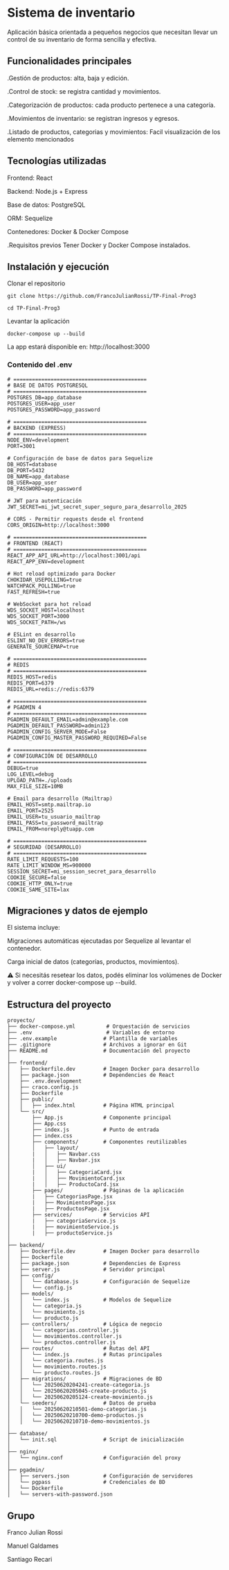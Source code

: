 # Sistema de inventario

Aplicación básica orientada a pequeños negocios que necesitan llevar un control de su inventario de forma sencilla y efectiva.

## Funcionalidades principales
.Gestión de productos: alta, baja y edición.

.Control de stock: se registra cantidad y movimientos.

.Categorización de productos: cada producto pertenece a una categoría.

.Movimientos de inventario: se registran ingresos y egresos.

.Listado de productos, categorias y movimientos: Facil visualización de los elemento mencionados


## Tecnologías utilizadas
Frontend: React

Backend: Node.js + Express

Base de datos: PostgreSQL

ORM: Sequelize

Contenedores: Docker & Docker Compose

.Requisitos previos
Tener Docker y Docker Compose instalados.

## Instalación y ejecución
Clonar el repositorio

```
git clone https://github.com/FrancoJulianRossi/TP-Final-Prog3

cd TP-Final-Prog3
```
Levantar la aplicación
```
docker-compose up --build
```
La app estará disponible en: http://localhost:3000

### Contenido del .env
```
# ===========================================
# BASE DE DATOS POSTGRESQL 
# ===========================================
POSTGRES_DB=app_database
POSTGRES_USER=app_user
POSTGRES_PASSWORD=app_password

# ===========================================
# BACKEND (EXPRESS)
# ===========================================
NODE_ENV=development
PORT=3001

# Configuración de base de datos para Sequelize
DB_HOST=database
DB_PORT=5432
DB_NAME=app_database
DB_USER=app_user
DB_PASSWORD=app_password

# JWT para autenticación
JWT_SECRET=mi_jwt_secret_super_seguro_para_desarrollo_2025

# CORS - Permitir requests desde el frontend
CORS_ORIGIN=http://localhost:3000

# ===========================================
# FRONTEND (REACT)
# ===========================================
REACT_APP_API_URL=http://localhost:3001/api
REACT_APP_ENV=development

# Hot reload optimizado para Docker
CHOKIDAR_USEPOLLING=true
WATCHPACK_POLLING=true
FAST_REFRESH=true

# WebSocket para hot reload
WDS_SOCKET_HOST=localhost
WDS_SOCKET_PORT=3000
WDS_SOCKET_PATH=/ws

# ESLint en desarrollo
ESLINT_NO_DEV_ERRORS=true
GENERATE_SOURCEMAP=true

# ===========================================
# REDIS
# ===========================================
REDIS_HOST=redis
REDIS_PORT=6379
REDIS_URL=redis://redis:6379

# ===========================================
# PGADMIN 4
# ===========================================
PGADMIN_DEFAULT_EMAIL=admin@example.com
PGADMIN_DEFAULT_PASSWORD=admin123
PGADMIN_CONFIG_SERVER_MODE=False
PGADMIN_CONFIG_MASTER_PASSWORD_REQUIRED=False

# ===========================================
# CONFIGURACIÓN DE DESARROLLO
# ===========================================
DEBUG=true
LOG_LEVEL=debug
UPLOAD_PATH=./uploads
MAX_FILE_SIZE=10MB

# Email para desarrollo (Mailtrap)
EMAIL_HOST=smtp.mailtrap.io
EMAIL_PORT=2525
EMAIL_USER=tu_usuario_mailtrap
EMAIL_PASS=tu_password_mailtrap
EMAIL_FROM=noreply@tuapp.com

# ===========================================
# SEGURIDAD (DESARROLLO)
# ===========================================
RATE_LIMIT_REQUESTS=100
RATE_LIMIT_WINDOW_MS=900000
SESSION_SECRET=mi_session_secret_para_desarrollo
COOKIE_SECURE=false
COOKIE_HTTP_ONLY=true
COOKIE_SAME_SITE=lax
```
## Migraciones y datos de ejemplo
El sistema incluye:

Migraciones automáticas ejecutadas por Sequelize al levantar el contenedor.

Carga inicial de datos (categorías, productos, movimientos).

⚠️ Si necesitás resetear los datos, podés eliminar los volúmenes de Docker y volver a correr docker-compose up --build.

## Estructura del proyecto
```
proyecto/
├── docker-compose.yml          # Orquestación de servicios
├── .env                        # Variables de entorno
├── .env.example               # Plantilla de variables
├── .gitignore                 # Archivos a ignorar en Git
├── README.md                  # Documentación del proyecto
│
├── frontend/
│   ├── Dockerfile.dev         # Imagen Docker para desarrollo
│   ├── package.json           # Dependencies de React
│   ├── .env.development
│   ├── craco.config.js
│   ├── Dockerfile
│   ├── public/
│   │   ├── index.html         # Página HTML principal
│   └── src/
│       ├── App.js             # Componente principal
│       ├── App.css            
│       ├── index.js           # Punto de entrada
│       ├── index.css
│       ├── components/        # Componentes reutilizables
│       │   ├── layout/
│       |   │   ├── Navbar.css
│       |   │   ├── Navbar.jsx
│       │   ├── ui/
│       |   │   ├── CategoriaCard.jsx
│       |   │   ├── MovimientoCard.jsx
│       |   │   ├── ProductoCard.jsx
│       ├── pages/             # Páginas de la aplicación
│       |   ├── CategoriasPage.jsx
│       |   ├── MovimientosPage.jsx
│       |   ├── ProductosPage.jsx
│       ├── services/          # Servicios API
│       |   ├── categoriaService.js
│       |   ├── movimientoService.js
│       |   ├── productoService.js
│
├── backend/
│   ├── Dockerfile.dev         # Imagen Docker para desarrollo
│   ├── Dockerfile
│   ├── package.json           # Dependencies de Express
│   ├── server.js              # Servidor principal
│   ├── config/
│   │   └── database.js        # Configuración de Sequelize
│   │   └── config.js
│   ├── models/
│   │   └── index.js           # Modelos de Sequelize
│   │   └── categoria.js
│   │   └── movimiento.js
│   │   └── producto.js
│   ├── controllers/           # Lógica de negocio
│   │   └── categorias.controller.js
│   │   └── movimientos.controller.js
│   │   └── productos.controller.js
│   ├── routes/                # Rutas del API
│   │   └── index.js           # Rutas principales
│   │   └── categoria.routes.js
│   │   └── movimiento.routes.js
│   │   └── producto.routes.js
│   ├── migrations/            # Migraciones de BD
│   │   └── 20250620204241-create-categoria.js
│   │   └── 20250620205045-create-producto.js
│   │   └── 20250620205124-create-movimiento.js
│   └── seeders/               # Datos de prueba
│   │   └── 20250620210501-demo-categorias.js
│   │   └── 20250620210700-demo-productos.js
│   │   └── 20250620210710-demo-movimientos.js
│
├── database/
│   └── init.sql               # Script de inicialización
│
├── nginx/
│   └── nginx.conf             # Configuración del proxy
│
├── pgadmin/
│   ├── servers.json           # Configuración de servidores
│   └── pgpass                 # Credenciales de BD
│   └── Dockerfile
│   └── servers-with-password.json

```

## Grupo
Franco Julian Rossi

Manuel Galdames

Santiago Recari

